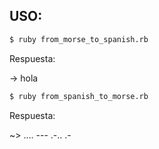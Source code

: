 ## USO:

```sh
$ ruby from_morse_to_spanish.rb
```

Respuesta:

-> hola

```sh
$ ruby from_spanish_to_morse.rb
```

Respuesta:

~> .... --- .-.. .-
